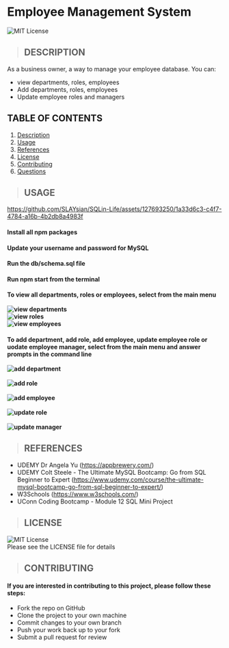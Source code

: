 # Employee Management System

  ![MIT License](https://img.shields.io/badge/License-MIT-yellow.svg)

> ## DESCRIPTION
  As a business owner, a way to manage your employee database. You can:
  - view departments, roles, employees
  - Add departments, roles, employees
  - Update employee roles and managers

## TABLE OF CONTENTS
  1. [Description](#description)
  2. [Usage](#usage)
  3. [References](#references)
  4. [License](#license)
  5. [Contributing](#contributing)
  6. [Questions](#questions)

> ## USAGE
https://github.com/SLAYsian/SQLin-Life/assets/127693250/1a33d6c3-c4f7-4784-a16b-4b2db8a4983f
#### Install all npm packages<br/>
#### Update your username and password for MySQL<br/>
#### Run the db/schema.sql file<br/>
#### Run npm start from the terminal<br/>
#### To view all departments, roles or employees, select from the main menu<br/><br/>![view departments](./images/view-depts.png)<br/>![view roles](./images/view-roles.png)<br/>![view employees](./images/view-employees.png)
#### To add department, add role, add employee, update employee role or uodate employee manager, select from the main menu and answer prompts in the command line<br/><br/>![add department](./images/add-dept.png)<br/><br/>![add role](./images/add-role.png)<br/><br/>![add employee](./images/add-employee.png)<br/><br/>![update role](./images/update-role.png)<br/><br/>![update manager](./images/update-manager.png)

> ## REFERENCES
- UDEMY Dr Angela Yu (https://appbrewery.com/)
- UDEMY Colt Steele - The Ultimate MySQL Bootcamp: Go from SQL Beginner to Expert (https://www.udemy.com/course/the-ultimate-mysql-bootcamp-go-from-sql-beginner-to-expert/)
- W3Schools (https://www.w3schools.com/)
- UConn Coding Bootcamp - Module 12 SQL Mini Project

> ## LICENSE
![MIT License](https://img.shields.io/badge/License-MIT-yellow.svg)<br/>
Please see the LICENSE file for details

> ## CONTRIBUTING
#### If you are interested in contributing to this project, please follow these steps:
- Fork the repo on GitHub
- Clone the project to your own machine
- Commit changes to your own branch
- Push your work back up to your fork
- Submit a pull request for review
